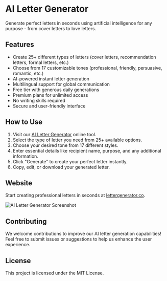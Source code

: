 # AI Letter Generator
Generate perfect letters in seconds using artificial intelligence for any purpose - from cover letters to love letters.

## Features
- Create 25+ different types of letters (cover letters, recommendation letters, formal letters, etc.)
- Choose from 17 customizable tones (professional, friendly, persuasive, romantic, etc.)
- AI-powered instant letter generation
- Multilingual support for global communication
- Free tier with generous daily generations
- Premium plans for unlimited access
- No writing skills required
- Secure and user-friendly interface

## How to Use
1. Visit our [AI Letter Generator](https://lettergenerator.co/) online tool.
2. Select the type of letter you need from 25+ available options.
3. Choose your desired tone from 17 different styles.
4. Enter essential details like recipient name, purpose, and any additional information.
5. Click "Generate" to create your perfect letter instantly.
6. Copy, edit, or download your generated letter.

## Website
Start creating professional letters in seconds at [lettergenerator.co](https://lettergenerator.co/).

![AI Letter Generator Screenshot](https://i.ibb.co/chKTgqC0/ogimage.png)

## Contributing
We welcome contributions to improve our AI letter generation capabilities! Feel free to submit issues or suggestions to help us enhance the user experience.

## License
This project is licensed under the MIT License.
